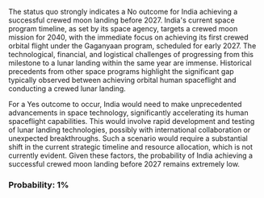 The status quo strongly indicates a No outcome for India achieving a successful crewed moon landing before 2027. India's current space program timeline, as set by its space agency, targets a crewed moon mission for 2040, with the immediate focus on achieving its first crewed orbital flight under the Gaganyaan program, scheduled for early 2027. The technological, financial, and logistical challenges of progressing from this milestone to a lunar landing within the same year are immense. Historical precedents from other space programs highlight the significant gap typically observed between achieving orbital human spaceflight and conducting a crewed lunar landing. 

For a Yes outcome to occur, India would need to make unprecedented advancements in space technology, significantly accelerating its human spaceflight capabilities. This would involve rapid development and testing of lunar landing technologies, possibly with international collaboration or unexpected breakthroughs. Such a scenario would require a substantial shift in the current strategic timeline and resource allocation, which is not currently evident. Given these factors, the probability of India achieving a successful crewed moon landing before 2027 remains extremely low.

### Probability: 1%